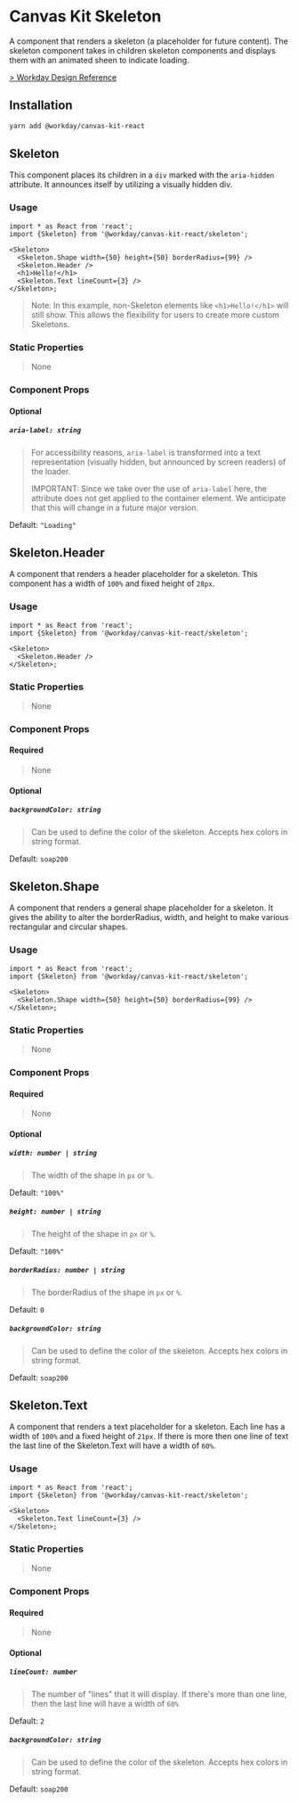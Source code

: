 # Canvas Kit Skeleton

A component that renders a skeleton (a placeholder for future content). The skeleton component takes
in children skeleton components and displays them with an animated sheen to indicate loading.

[> Workday Design Reference](https://design.workday.com/components/indicators/skeleton-loader)

## Installation

```sh
yarn add @workday/canvas-kit-react
```

## Skeleton

This component places its children in a `div` marked with the `aria-hidden` attribute. It announces
itself by utilizing a visually hidden div.

### Usage

```tsx
import * as React from 'react';
import {Skeleton} from '@workday/canvas-kit-react/skeleton';

<Skeleton>
  <Skeleton.Shape width={50} height={50} borderRadius={99} />
  <Skeleton.Header />
  <h1>Hello!</h1>
  <Skeleton.Text lineCount={3} />
</Skeleton>;
```

> Note: In this example, non-Skeleton elements like `<h1>Hello!</h1>` will still show. This allows
> the flexibility for users to create more custom Skeletons.

### Static Properties

> None

### Component Props

#### Optional

##### `aria-label: string`

> For accessibility reasons, `aria-label` is transformed into a text representation (visually
> hidden, but announced by screen readers) of the loader.
>
> IMPORTANT: Since we take over the use of `aria-label` here, the attribute does not get applied to
> the container element. We anticipate that this will change in a future major version.

Default: `"Loading"`

## Skeleton.Header

A component that renders a header placeholder for a skeleton. This component has a width of `100%`
and fixed height of `28px`.

### Usage

```tsx
import * as React from 'react';
import {Skeleton} from '@workday/canvas-kit-react/skeleton';

<Skeleton>
  <Skeleton.Header />
</Skeleton>;
```

### Static Properties

> None

### Component Props

#### Required

> None

#### Optional

##### `backgroundColor: string`

> Can be used to define the color of the skeleton. Accepts hex colors in string format.

Default: `soap200`

## Skeleton.Shape

A component that renders a general shape placeholder for a skeleton. It gives the ability to alter
the borderRadius, width, and height to make various rectangular and circular shapes.

### Usage

```tsx
import * as React from 'react';
import {Skeleton} from '@workday/canvas-kit-react/skeleton';

<Skeleton>
  <Skeleton.Shape width={50} height={50} borderRadius={99} />
</Skeleton>;
```

### Static Properties

> None

### Component Props

#### Required

> None

#### Optional

##### `width: number | string`

> The width of the shape in `px` or `%`.

Default: `"100%"`

##### `height: number | string`

> The height of the shape in `px` or `%`.

Default: `"100%"`

##### `borderRadius: number | string`

> The borderRadius of the shape in `px` or `%`.

Default: `0`

##### `backgroundColor: string`

> Can be used to define the color of the skeleton. Accepts hex colors in string format.

Default: `soap200`

## Skeleton.Text

A component that renders a text placeholder for a skeleton. Each line has a width of `100%` and a
fixed height of `21px`. If there is more then one line of text the last line of the Skeleton.Text
will have a width of `60%`.

### Usage

```tsx
import * as React from 'react';
import {Skeleton} from '@workday/canvas-kit-react/skeleton';

<Skeleton>
  <Skeleton.Text lineCount={3} />
</Skeleton>;
```

### Static Properties

> None

### Component Props

#### Required

> None

#### Optional

##### `lineCount: number`

> The number of "lines" that it will display. If there's more than one line, then the last line will
> have a width of `60%`

Default: `2`

##### `backgroundColor: string`

> Can be used to define the color of the skeleton. Accepts hex colors in string format.

Default: `soap200`
